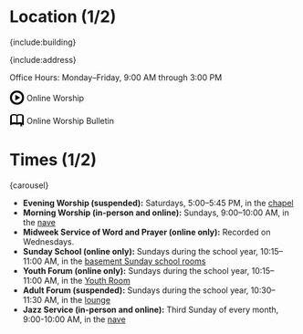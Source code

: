 # Location (1/2)

{include:building}

{include:address}

Office Hours: Monday–Friday, 9:00&nbsp;AM through 3:00&nbsp;PM

<p>
  <a style="text-decoration: none;" target="_blank" href="https://www.facebook.com/Live-Worship-113278686716424/">
    <img class="interface" style="vertical-align: middle;" alt="Play Video Icon" src="./theme/icons/video.png">
    <span style="vertical-align: middle;">Online Worship</span>
  </a>
</p>
<p>
  <a style="text-decoration: none;" target="_blank" href="content/documents/bulletin.pdf">
    <img class="interface" style="vertical-align: middle; padding: 2px 1px;" alt="Open Book Icon" src="./theme/icons/book-open.png">
    <span style="vertical-align: middle;">Online Worship Bulletin</span>
  </a>
</p>

# Times (1/2)

{carousel}

*   **Evening Worship (suspended):** Saturdays, 5:00–5:45 PM, in the
    [chapel](visit.cgi#chapel)
*   **Morning Worship (in-person and online):** Sundays, 9:00–10:00&nbsp;AM, in the
    [nave](visit.cgi#nave)
*   **Midweek Service of Word and Prayer (online only):** Recorded on Wednesdays.
*   **Sunday School (online only):** Sundays during the school year, 10:15–11:00&nbsp;AM, in
    the [basement Sunday school rooms](visit.cgi#sunday-school-rooms)
*   **Youth Forum (online only):** Sundays during the school year, 10:15–11:00&nbsp;AM, in the
    [Youth Room](visit.cgi#youth-room)
*   **Adult Forum (suspended):** Sundays during the school year, 10:30–11:30&nbsp;AM,
    in the [lounge](visit.cgi#lounge)
*   **Jazz Service (in-person and online):** Third Sunday of every month, 9:00-10:00&nbsp;AM, in the
    [nave](visit.cgi#nave)
